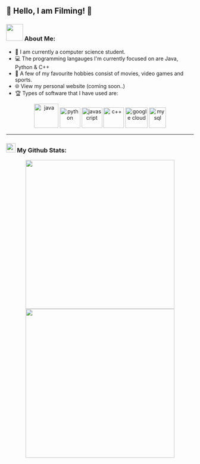 ## 👋 Hello, I am Filming! 👋 

### <img src="https://github.com/TheDudeThatCode/TheDudeThatCode/blob/master/Assets/Developer.gif" width="45" /> About Me:
- 🏫 I am currently a computer science student. 
- 💻 The programming langauges I'm currently focused on are Java, Python & C++
- 💙 A few of my favourite hobbies consist of movies, video games and sports.
- 🌐 View my personal website (coming soon..)
- 🏆 Types of software that I have used are:

<p align="center">
      <img src="https://www.vectorlogo.zone/logos/java/java-icon.svg" alt="java" width="65" height="65"/> 
      <img src="https://www.vectorlogo.zone/logos/python/python-icon.svg" alt="python" width="55" height="55"/>
      <img src="https://www.vectorlogo.zone/logos/javascript/javascript-icon.svg" alt="javascript" width="55" height="55"/>
      <img src="https://upload.wikimedia.org/wikipedia/commons/thumb/1/18/ISO_C%2B%2B_Logo.svg/1822px-ISO_C%2B%2B_Logo.svg.png" alt="c++" width="55" height="55"/>
      <img src="https://www.vectorlogo.zone/logos/google_cloud/google_cloud-icon.svg" alt="google cloud" width="60" height="55"/>
      <img src="https://www.vectorlogo.zone/logos/mysql/mysql-icon.svg" alt="mysql" width="45" height="55"/>
</p>


---

### <img src='https://media1.giphy.com/media/du3J3cXyzhj75IOgvA/giphy.gif?cid=ecf05e47x2g034i9pzwtzzsd3xgg2w9nr94t4tflbbgo3008&rid=giphy.gif' width='25' /> My Github Stats:
<p align = "center">
  <img src = "https://github-readme-stats.vercel.app/api?username=filming&show_icons=true&theme=tokyonight" width = 400>
  <img src = "https://github-readme-streak-stats.herokuapp.com?user=filming&theme=dark&hide_border=true" width = 400>
</p>
